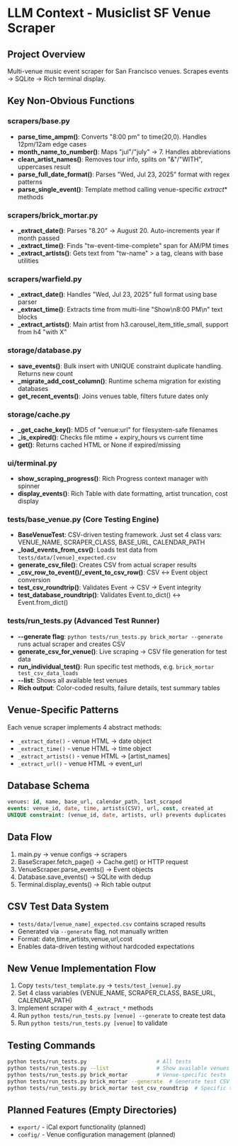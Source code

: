 # LLM Context - Musiclist SF Venue Scraper

## Project Overview
Multi-venue music event scraper for San Francisco venues. Scrapes events → SQLite → Rich terminal display.

## Key Non-Obvious Functions

### scrapers/base.py
- **parse_time_ampm()**: Converts "8:00 pm" to time(20,0). Handles 12pm/12am edge cases
- **month_name_to_number()**: Maps "jul"/"july" → 7. Handles abbreviations  
- **clean_artist_names()**: Removes tour info, splits on "&"/"WITH", uppercases result
- **parse_full_date_format()**: Parses "Wed, Jul 23, 2025" format with regex patterns
- **parse_single_event()**: Template method calling venue-specific _extract_* methods

### scrapers/brick_mortar.py  
- **_extract_date()**: Parses "8.20" → August 20. Auto-increments year if month passed
- **_extract_time()**: Finds "tw-event-time-complete" span for AM/PM times
- **_extract_artists()**: Gets text from "tw-name" > a tag, cleans with base utilities

### scrapers/warfield.py
- **_extract_date()**: Handles "Wed, Jul 23, 2025" full format using base parser
- **_extract_time()**: Extracts time from multi-line "Show\n8:00 PM\n" text blocks
- **_extract_artists()**: Main artist from h3.carousel_item_title_small, support from h4 "with X"

### storage/database.py
- **save_events()**: Bulk insert with UNIQUE constraint duplicate handling. Returns new count
- **_migrate_add_cost_column()**: Runtime schema migration for existing databases
- **get_recent_events()**: Joins venues table, filters future dates only

### storage/cache.py  
- **_get_cache_key()**: MD5 of "venue:url" for filesystem-safe filenames
- **_is_expired()**: Checks file mtime + expiry_hours vs current time
- **get()**: Returns cached HTML or None if expired/missing

### ui/terminal.py
- **show_scraping_progress()**: Rich Progress context manager with spinner
- **display_events()**: Rich Table with date formatting, artist truncation, cost display

### tests/base_venue.py (Core Testing Engine)
- **BaseVenueTest**: CSV-driven testing framework. Just set 4 class vars: VENUE_NAME, SCRAPER_CLASS, BASE_URL, CALENDAR_PATH
- **_load_events_from_csv()**: Loads test data from `tests/data/[venue]_expected.csv`
- **generate_csv_file()**: Creates CSV from actual scraper results
- **_csv_row_to_event()/_event_to_csv_row()**: CSV ↔ Event object conversion
- **test_csv_roundtrip()**: Validates Event → CSV → Event integrity
- **test_database_roundtrip()**: Validates Event.to_dict() ↔ Event.from_dict()

### tests/run_tests.py (Advanced Test Runner)
- **--generate flag**: `python tests/run_tests.py brick_mortar --generate` runs actual scraper and creates CSV
- **generate_csv_for_venue()**: Live scraping → CSV file generation for test data
- **run_individual_test()**: Run specific test methods, e.g. `brick_mortar test_csv_data_loads`
- **--list**: Shows all available test venues
- **Rich output**: Color-coded results, failure details, test summary tables

## Venue-Specific Patterns
Each venue scraper implements 4 abstract methods:
- `_extract_date()` - venue HTML → date object  
- `_extract_time()` - venue HTML → time object
- `_extract_artists()` - venue HTML → [artist_names]
- `_extract_url()` - venue HTML → event_url

## Database Schema
```sql
venues: id, name, base_url, calendar_path, last_scraped
events: venue_id, date, time, artists(CSV), url, cost, created_at
UNIQUE constraint: (venue_id, date, artists, url) prevents duplicates
```

## Data Flow
1. main.py → venue configs → scrapers
2. BaseScraper.fetch_page() → Cache.get() or HTTP request  
3. VenueScraper.parse_events() → Event objects
4. Database.save_events() → SQLite with dedup
5. Terminal.display_events() → Rich table output

## CSV Test Data System
- `tests/data/[venue_name]_expected.csv` contains scraped results
- Generated via `--generate` flag, not manually written
- Format: date,time,artists,venue,url,cost
- Enables data-driven testing without hardcoded expectations

## New Venue Implementation Flow
1. Copy `tests/test_template.py` → `tests/test_[venue].py`
2. Set 4 class variables (VENUE_NAME, SCRAPER_CLASS, BASE_URL, CALENDAR_PATH)
3. Implement scraper with 4 `_extract_*` methods
4. Run `python tests/run_tests.py [venue] --generate` to create test data
5. Run `python tests/run_tests.py [venue]` to validate

## Testing Commands
```bash
python tests/run_tests.py                      # All tests
python tests/run_tests.py --list               # Show available venues  
python tests/run_tests.py brick_mortar         # Venue-specific tests
python tests/run_tests.py brick_mortar --generate  # Generate test CSV from live scraping
python tests/run_tests.py brick_mortar test_csv_roundtrip  # Specific test method
```

## Planned Features (Empty Directories)
- `export/` - iCal export functionality (planned)
- `config/` - Venue configuration management (planned) 